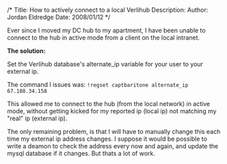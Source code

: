 /*
Title: How to actively connect to a local Verlihub
Description:
Author: Jordan Eldredge
Date: 2008/01/12
*/

Ever since I moved my DC hub to my apartment, I have been unable to connect to the hub in active mode from a client on the local intranet.

<strong>The solution:</strong>

Set the Verlihub database's alternate_ip variable for your user to your external ip.

The command I issues was:
<code>!regset captbaritone alternate_ip 67.188.34.158</code>

<code></code>
This allowed me to connect to the hub (from the local network) in active mode, without getting kicked for my reported ip (local ip) not matching my "real" ip (external ip).

The only remaining problem, is that I will have to manually change this each time my external ip address changes. I suppose it would be possible to write a deamon to check the address every now and again, and update the mysql database if it changes. But thats a lot of work.